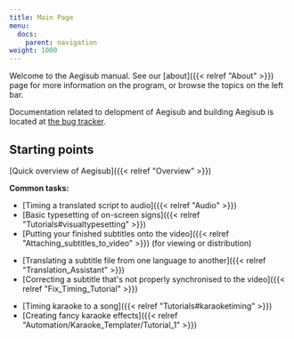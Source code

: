 ```yaml
---
title: Main Page
menu:
  docs:
    parent: navigation
weight: 1000
---
```


Welcome to the Aegisub manual. See our [about]({{< relref "About" >}}) page for more
information on the program, or browse the topics on the left bar.

Documentation related to delopment of Aegisub and building Aegisub is located
at [the bug tracker](https://github.com/Aegisub/Aegisub/issues).

## Starting points

[Quick overview of Aegisub]({{< relref "Overview" >}})

**Common tasks:**

- [Timing a translated script to audio]({{< relref "Audio" >}})
- [Basic typesetting of on-screen signs]({{< relref "Tutorials#visualtypesetting" >}})
- [Putting your finished subtitles onto the video]({{< relref "Attaching_subtitles_to_video" >}}) (for viewing or distribution)

<!-- -->

- [Translating a subtitle file from one language to another]({{< relref "Translation_Assistant" >}})
- [Correcting a subtitle that's not properly synchronised to the video]({{< relref "Fix_Timing_Tutorial" >}})

<!-- -->

- [Timing karaoke to a song]({{< relref "Tutorials#karaoketiming" >}})
- [Creating fancy karaoke effects]({{< relref "Automation/Karaoke_Templater/Tutorial_1" >}})
